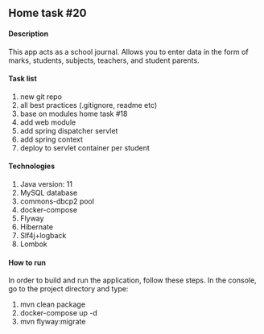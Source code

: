 <h2>Home task #20</h2>
<h4>Description</h4>
<p>This app acts as a school journal. Allows you to enter data in the form of marks, students, subjects, teachers, and student parents.</p>
<h4>Task list</h4>
<ol>
<li> new git repo
<li> all best practices (.gitignore, readme etc)
<li> base on modules home task #18
<li> add web module
<li> add spring dispatcher servlet
<li> add spring context
<li> deploy to servlet container per student
</ol>
<h4>Technologies</h4>
<ol>
<li>Java version: 11
<li>MySQL database
<li>commons-dbcp2 pool
<li>docker-compose
<li>Flyway
<li>Hibernate
<li>Slf4j+logback
<li>Lombok
</ol>
<h4>How to run</h4>
<p>In order to build and run the application, follow these steps. 
In the console, go to the project directory and type:</p>
<ol>
<li>mvn clean package
<li>docker-compose up -d
<li>mvn flyway:migrate
</ol>
